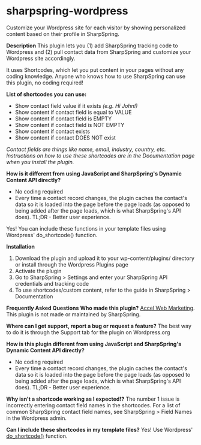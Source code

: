 # sharpspring-wordpress

Customize your Wordpress site for each visitor by showing personalized content based on their profile in SharpSpring.

**Description**
This plugin lets you (1) add SharpSpring tracking code to Wordpress and (2) pull contact data from SharpSpring and customize your Wordpress site accordingly.

It uses Shortcodes, which let you put content in your pages without any coding knowledge. Anyone who knows how to use SharpSpring can use this plugin, no coding required!

**List of shortcodes you can use:**

- Show contact field value if it exists *(e.g. Hi John!)*
- Show content if contact field is equal to VALUE
- Show content if contact field is EMPTY
- Show content if contact field is NOT EMPTY
- Show content if contact exists
- Show content if contact DOES NOT exist

*Contact fields are things like name, email, industry, country, etc. Instructions on how to use these shortcodes are in the Documentation page when you install the plugin.*

**How is it different from using JavaScript and SharpSpring's Dynamic Content API directly?**

- No coding required
- Every time a contact record changes, the plugin caches the contact's data so it is loaded into the page before the page loads (as opposed to being added after the page loads, which is what SharpSpring's API does). TL;DR - Better user experience.

Yes! You can include these functions in your template files using Wordpress' do_shortcode() function.

**Installation**
1. Download the plugin and upload it to your wp-content/plugins/ directory or install through the Wordpress Plugins page
2. Activate the plugin
3. Go to SharpSpring > Settings and enter your SharpSpring API credentials and tracking code
4. To use shortcodes/custom content, refer to the guide in SharpSpring > Documentation

**Frequently Asked Questions**
**Who made this plugin?**
[Accel Web Marketing](https://www.accelweb.ca). This plugin is not made or maintained by SharpSpring.

**Where can I get support, report a bug or request a feature?**
The best way to do it is through the Support tab for the plugin on Wordpress.org

**How is this plugin different from using JavaScript and SharpSpring's Dynamic Content API directly?**
* No coding required
* Every time a contact record changes, the plugin caches the contact's data so it is loaded into the page before the page loads (as opposed to being added after the page loads, which is what SharpSpring's API does). TL;DR - Better user experience.

**Why isn't a shortcode working as I expected!?**
The number 1 issue is incorrectly entering contact field names in the shortcodes. For a list of common SharpSpring contact field names, see SharpSpring > Field Names in the Wordpress admin.

**Can I include these shortcodes in my template files?**
Yes! Use Wordpress' [do_shortcode()](https://developer.wordpress.org/reference/functions/do_shortcode/) function.

